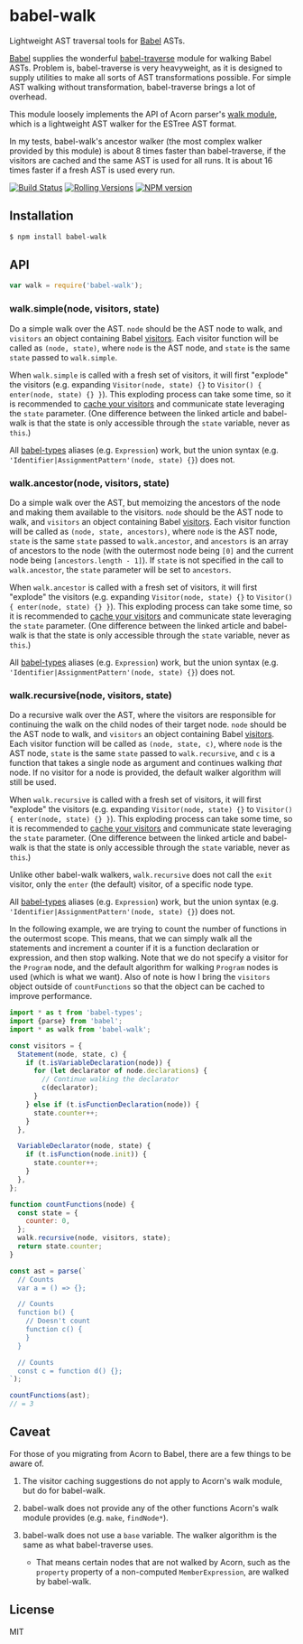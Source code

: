 # babel-walk

Lightweight AST traversal tools for [Babel] ASTs.

[Babel] supplies the wonderful [babel-traverse] module for walking Babel ASTs. Problem is, babel-traverse is very heavyweight, as it is designed to supply utilities to make all sorts of AST transformations possible. For simple AST walking without transformation, babel-traverse brings a lot of overhead.

This module loosely implements the API of Acorn parser's [walk module], which is a lightweight AST walker for the ESTree AST format.

In my tests, babel-walk's ancestor walker (the most complex walker provided by this module) is about 8 times faster than babel-traverse, if the visitors are cached and the same AST is used for all runs. It is about 16 times faster if a fresh AST is used every run.

[![Build Status](https://img.shields.io/github/workflow/status/pugjs/babel-walk/Test/master?style=for-the-badge)](https://github.com/pugjs/babel-walk/actions?query=workflow%3ATest+branch%3Amaster)
[![Rolling Versions](https://img.shields.io/badge/Rolling%20Versions-Enabled-brightgreen?style=for-the-badge)](https://rollingversions.com/pugjs/babel-walk)
[![NPM version](https://img.shields.io/npm/v/babel-walk?style=for-the-badge)](https://www.npmjs.com/package/babel-walk)

[babel]: https://babeljs.io/
[babel-traverse]: https://github.com/thejameskyle/babel-handbook/blob/master/translations/en/plugin-handbook.md#toc-babel-traverse
[walk module]: https://github.com/ternjs/acorn#distwalkjs

## Installation

```sh
$ npm install babel-walk
```

## API

```js
var walk = require('babel-walk');
```

### walk.simple(node, visitors, state)

Do a simple walk over the AST. `node` should be the AST node to walk, and `visitors` an object containing Babel [visitors]. Each visitor function will be called as `(node, state)`, where `node` is the AST node, and `state` is the same `state` passed to `walk.simple`.

When `walk.simple` is called with a fresh set of visitors, it will first "explode" the visitors (e.g. expanding `Visitor(node, state) {}` to `Visitor() { enter(node, state) {} }`). This exploding process can take some time, so it is recommended to [cache your visitors] and communicate state leveraging the `state` parameter. (One difference between the linked article and babel-walk is that the state is only accessible through the `state` variable, never as `this`.)

All [babel-types] aliases (e.g. `Expression`) work, but the union syntax (e.g. `'Identifier|AssignmentPattern'(node, state) {}`) does not.

### walk.ancestor(node, visitors, state)

Do a simple walk over the AST, but memoizing the ancestors of the node and making them available to the visitors. `node` should be the AST node to walk, and `visitors` an object containing Babel [visitors]. Each visitor function will be called as `(node, state, ancestors)`, where `node` is the AST node, `state` is the same `state` passed to `walk.ancestor`, and `ancestors` is an array of ancestors to the node (with the outermost node being `[0]` and the current node being `[ancestors.length - 1]`). If `state` is not specified in the call to `walk.ancestor`, the `state` parameter will be set to `ancestors`.

When `walk.ancestor` is called with a fresh set of visitors, it will first "explode" the visitors (e.g. expanding `Visitor(node, state) {}` to `Visitor() { enter(node, state) {} }`). This exploding process can take some time, so it is recommended to [cache your visitors] and communicate state leveraging the `state` parameter. (One difference between the linked article and babel-walk is that the state is only accessible through the `state` variable, never as `this`.)

All [babel-types] aliases (e.g. `Expression`) work, but the union syntax (e.g. `'Identifier|AssignmentPattern'(node, state) {}`) does not.

### walk.recursive(node, visitors, state)

Do a recursive walk over the AST, where the visitors are responsible for continuing the walk on the child nodes of their target node. `node` should be the AST node to walk, and `visitors` an object containing Babel [visitors]. Each visitor function will be called as `(node, state, c)`, where `node` is the AST node, `state` is the same `state` passed to `walk.recursive`, and `c` is a function that takes a single node as argument and continues walking _that_ node. If no visitor for a node is provided, the default walker algorithm will still be used.

When `walk.recursive` is called with a fresh set of visitors, it will first "explode" the visitors (e.g. expanding `Visitor(node, state) {}` to `Visitor() { enter(node, state) {} }`). This exploding process can take some time, so it is recommended to [cache your visitors] and communicate state leveraging the `state` parameter. (One difference between the linked article and babel-walk is that the state is only accessible through the `state` variable, never as `this`.)

Unlike other babel-walk walkers, `walk.recursive` does not call the `exit` visitor, only the `enter` (the default) visitor, of a specific node type.

All [babel-types] aliases (e.g. `Expression`) work, but the union syntax (e.g. `'Identifier|AssignmentPattern'(node, state) {}`) does not.

In the following example, we are trying to count the number of functions in the outermost scope. This means, that we can simply walk all the statements and increment a counter if it is a function declaration or expression, and then stop walking. Note that we do not specify a visitor for the `Program` node, and the default algorithm for walking `Program` nodes is used (which is what we want). Also of note is how I bring the `visitors` object outside of `countFunctions` so that the object can be cached to improve performance.

```js
import * as t from 'babel-types';
import {parse} from 'babel';
import * as walk from 'babel-walk';

const visitors = {
  Statement(node, state, c) {
    if (t.isVariableDeclaration(node)) {
      for (let declarator of node.declarations) {
        // Continue walking the declarator
        c(declarator);
      }
    } else if (t.isFunctionDeclaration(node)) {
      state.counter++;
    }
  },

  VariableDeclarator(node, state) {
    if (t.isFunction(node.init)) {
      state.counter++;
    }
  },
};

function countFunctions(node) {
  const state = {
    counter: 0,
  };
  walk.recursive(node, visitors, state);
  return state.counter;
}

const ast = parse(`
  // Counts
  var a = () => {};

  // Counts
  function b() {
    // Doesn't count
    function c() {
    }
  }

  // Counts
  const c = function d() {};
`);

countFunctions(ast);
// = 3
```

[babel-types]: https://github.com/babel/babel/tree/master/packages/babel-types
[cache your visitors]: https://github.com/thejameskyle/babel-handbook/blob/master/translations/en/plugin-handbook.md#toc-optimizing-nested-visitors
[visitors]: https://github.com/thejameskyle/babel-handbook/blob/master/translations/en/plugin-handbook.md#toc-visitors

## Caveat

For those of you migrating from Acorn to Babel, there are a few things to be aware of.

1. The visitor caching suggestions do not apply to Acorn's walk module, but do for babel-walk.

2. babel-walk does not provide any of the other functions Acorn's walk module provides (e.g. `make`, `findNode*`).

3. babel-walk does not use a `base` variable. The walker algorithm is the same as what babel-traverse uses.
   - That means certain nodes that are not walked by Acorn, such as the `property` property of a non-computed `MemberExpression`, are walked by babel-walk.

## License

MIT
